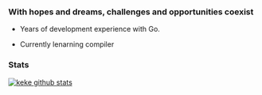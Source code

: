 ### With hopes and dreams, challenges and opportunities coexist

* Years of development experience with Go.

* Currently lenarning compiler

### Stats

[![keke github stats](https://github-readme-stats.vercel.app/api?username=KeKe-Li&show_icons=true)](https://github.com/KeKe-Li)
